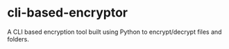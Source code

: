 # cli-based-encryptor
A CLI based encryption tool built using Python to encrypt/decrypt files and folders.
